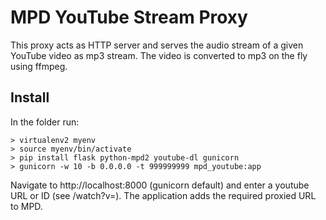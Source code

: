 MPD YouTube Stream Proxy
========================

This proxy acts as HTTP server and serves the audio stream of a given
YouTube video as mp3 stream. The video is converted to mp3 on the fly
using ffmpeg.

Install
-------

In the folder run:

    > virtualenv2 myenv
    > source myenv/bin/activate
    > pip install flask python-mpd2 youtube-dl gunicorn
    > gunicorn -w 10 -b 0.0.0.0 -t 999999999 mpd_youtube:app

Navigate to http://localhost:8000 (gunicorn default) and enter a youtube URL or
ID (see /watch?v=<id>). The application adds the required proxied URL to MPD.
